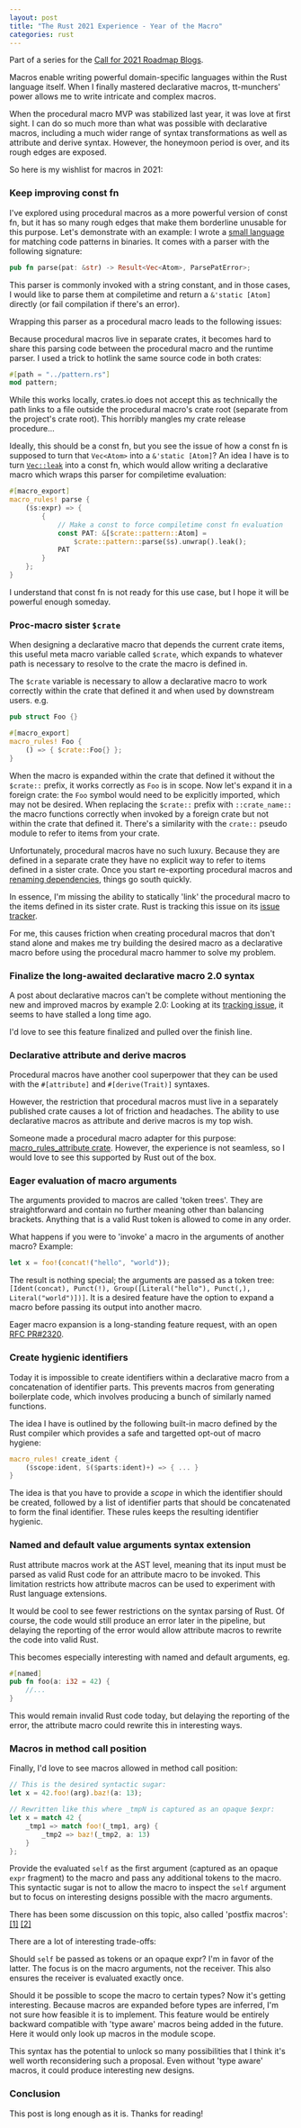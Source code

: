 ```yaml
---
layout: post
title: "The Rust 2021 Experience - Year of the Macro"
categories: rust
---
```


Part of a series for the [Call for 2021 Roadmap Blogs](https://blog.rust-lang.org/2020/09/03/Planning-2021-Roadmap.html).

Macros enable writing powerful domain-specific languages within the Rust language itself. When I finally mastered declarative macros, tt-munchers' power allows me to write intricate and complex macros.

When the procedural macro MVP was stabilized last year, it was love at first sight. I can do so much more than what was possible with declarative macros, including a much wider range of syntax transformations as well as attribute and derive syntax. However, the honeymoon period is over, and its rough edges are exposed.

So here is my wishlist for macros in 2021:

### Keep improving const fn

I've explored using procedural macros as a more powerful version of const fn, but it has so many rough edges that make them borderline unusable for this purpose. Let's demonstrate with an example: I wrote a [small language](https://docs.rs/pelite/0.9.0/pelite/pattern/fn.parse.html) for matching code patterns in binaries. It comes with a parser with the following signature:

```rust
pub fn parse(pat: &str) -> Result<Vec<Atom>, ParsePatError>;
```

This parser is commonly invoked with a string constant, and in those cases, I would like to parse them at compiletime and return a `&'static [Atom]` directly (or fail compilation if there's an error).

Wrapping this parser as a procedural macro leads to the following issues:

Because procedural macros live in separate crates, it becomes hard to share this parsing code between the procedural macro and the runtime parser. I used a trick to hotlink the same source code in both crates:

```rust
#[path = "../pattern.rs"]
mod pattern;
```

While this works locally, crates.io does not accept this as technically the path links to a file outside the procedural macro's crate root (separate from the project's crate root). This horribly mangles my crate release procedure...

Ideally, this should be a const fn, but you see the issue of how a const fn is supposed to turn that `Vec<Atom>` into a `&'static [Atom]`? An idea I have is to turn [`Vec::leak`](https://doc.rust-lang.org/std/vec/struct.Vec.html#method.leak) into a const fn, which would allow writing a declarative macro which wraps this parser for compiletime evaluation:

```rust
#[macro_export]
macro_rules! parse {
	($s:expr) => {
		{
			// Make a const to force compiletime const fn evaluation
			const PAT: &[$crate::pattern::Atom] =
				$crate::pattern::parse($s).unwrap().leak();
			PAT
		}
	};
}
```

I understand that const fn is not ready for this use case, but I hope it will be powerful enough someday.

### Proc-macro sister `$crate`

When designing a declarative macro that depends the current crate items, this useful meta macro variable called `$crate`, which expands to whatever path is necessary to resolve to the crate the macro is defined in.

The `$crate` variable is necessary to allow a declarative macro to work correctly within the crate that defined it and when used by downstream users. e.g.

```rust
pub struct Foo {}

#[macro_export]
macro_rules! Foo {
	() => { $crate::Foo{} };
}
```

When the macro is expanded within the crate that defined it without the `$crate::` prefix, it works correctly as `Foo` is in scope. Now let's expand it in a foreign crate: the `Foo` symbol would need to be explicitly imported, which may not be desired. When replacing the `$crate::` prefix with `::crate_name::` the macro functions correctly when invoked by a foreign crate but not within the crate that defined it. There's a similarity with the `crate::` pseudo module to refer to items from your crate.

Unfortunately, procedural macros have no such luxury. Because they are defined in a separate crate they have no explicit way to refer to items defined in a sister crate. Once you start re-exporting procedural macros and [renaming dependencies](https://doc.rust-lang.org/cargo/reference/specifying-dependencies.html#renaming-dependencies-in-cargotoml), things go south quickly.

In essence, I'm missing the ability to statically 'link' the procedural macro to the items defined in its sister crate. Rust is tracking this issue on its [issue tracker](https://github.com/rust-lang/rust/issues/54363).

For me, this causes friction when creating procedural macros that don't stand alone and makes me try building the desired macro as a declarative macro before using the procedural macro hammer to solve my problem.

### Finalize the long-awaited declarative macro 2.0 syntax

A post about declarative macros can't be complete without mentioning the new and improved macros by example 2.0: Looking at its [tracking issue](https://github.com/rust-lang/rust/issues/39412), it seems to have stalled a long time ago.

I'd love to see this feature finalized and pulled over the finish line.

### Declarative attribute and derive macros

Procedural macros have another cool superpower that they can be used with the `#[attribute]` and `#[derive(Trait)]` syntaxes.

However, the restriction that procedural macros must live in a separately published crate causes a lot of friction and headaches. The ability to use declarative macros as attribute and derive macros is my top wish.

Someone made a procedural macro adapter for this purpose: [macro_rules_attribute crate](https://crates.io/crates/macro_rules_attribute). However, the experience is not seamless, so I would love to see this supported by Rust out of the box.

### Eager evaluation of macro arguments

The arguments provided to macros are called 'token trees'. They are straightforward and contain no further meaning other than balancing brackets. Anything that is a valid Rust token is allowed to come in any order.

What happens if you were to 'invoke' a macro in the arguments of another macro? Example:

```rust
let x = foo!(concat!("hello", "world"));
```

The result is nothing special; the arguments are passed as a token tree: `[Ident(concat), Punct(!), Group([Literal("hello"), Punct(,), Literal("world")])]`. It is a desired feature have the option to expand a macro before passing its output into another macro.

Eager macro expansion is a long-standing feature request, with an open [RFC PR#2320](https://github.com/rust-lang/rfcs/pull/2320).

### Create hygienic identifiers

Today it is impossible to create identifiers within a declarative macro from a concatenation of identifier parts. This prevents macros from generating boilerplate code, which involves producing a bunch of similarly named functions.

The idea I have is outlined by the following built-in macro defined by the Rust compiler which provides a safe and targetted opt-out of macro hygiene:

```rust
macro_rules! create_ident {
	($scope:ident, $($parts:ident)+) => { ... }
}
```

The idea is that you have to provide a _scope_ in which the identifier should be created, followed by a list of identifier parts that should be concatenated to form the final identifier. These rules keeps the resulting identifier hygienic.

### Named and default value arguments syntax extension

Rust attribute macros work at the AST level, meaning that its input must be parsed as valid Rust code for an attribute macro to be invoked. This limitation restricts how attribute macros can be used to experiment with Rust language extensions.

It would be cool to see fewer restrictions on the syntax parsing of Rust. Of course, the code would still produce an error later in the pipeline, but delaying the reporting of the error would allow attribute macros to rewrite the code into valid Rust.

This becomes especially interesting with named and default arguments, eg.

```rust
#[named]
pub fn foo(a: i32 = 42) {
	//...
}
```

This would remain invalid Rust code today, but delaying the reporting of the error, the attribute macro could rewrite this in interesting ways.

### Macros in method call position

Finally, I'd love to see macros allowed in method call position:

```rust
// This is the desired syntactic sugar:
let x = 42.foo!(arg).baz!(a: 13);

// Rewritten like this where _tmpN is captured as an opaque $expr:
let x = match 42 {
	_tmp1 => match foo!(_tmp1, arg) {
		_tmp2 => baz!(_tmp2, a: 13)
	}
};
```

Provide the evaluated `self` as the first argument (captured as an opaque `expr` fragment) to the macro and pass any additional tokens to the macro. This syntactic sugar is not to allow the macro to inspect the `self` argument but to focus on interesting designs possible with the macro arguments.

There has been some discussion on this topic, also called 'postfix macros': [[1]](https://old.reddit.com/r/rust/comments/6eegy3/macros_method_call_syntax/) [[2]](https://github.com/rust-lang/rfcs/pull/2442)

There are a lot of interesting trade-offs:

Should `self` be passed as tokens or an opaque expr? I'm in favor of the latter. The focus is on the macro arguments, not the receiver. This also ensures the receiver is evaluated exactly once.

Should it be possible to scope the macro to certain types? Now it's getting interesting. Because macros are expanded before types are inferred, I'm not sure how feasible it is to implement. This feature would be entirely backward compatible with 'type aware' macros being added in the future. Here it would only look up macros in the module scope.

This syntax has the potential to unlock so many possibilities that I think it's well worth reconsidering such a proposal. Even without 'type aware' macros, it could produce interesting new designs.

### Conclusion

This post is long enough as it is. Thanks for reading!
